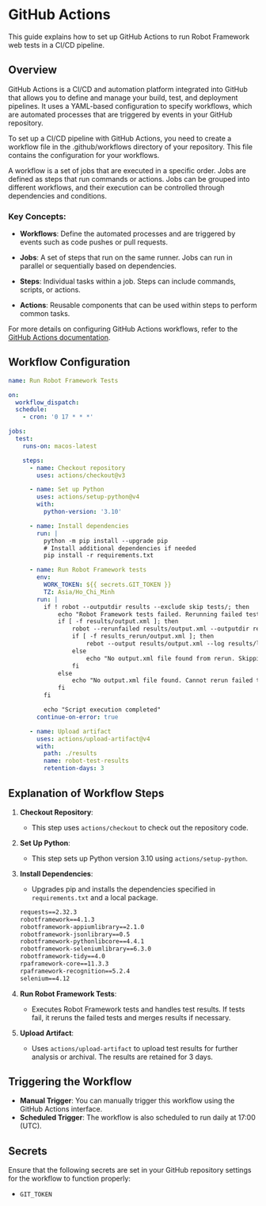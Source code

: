 # GitHub Actions

This guide explains how to set up GitHub Actions to run Robot Framework web tests in a CI/CD pipeline. 
## Overview

GitHub Actions is a CI/CD and automation platform integrated into GitHub that allows you to define and manage your build, test, and deployment pipelines. It uses a YAML-based configuration to specify workflows, which are automated processes that are triggered by events in your GitHub repository.

To set up a CI/CD pipeline with GitHub Actions, you need to create a workflow file in the .github/workflows directory of your repository. This file contains the configuration for your workflows.

A workflow is a set of jobs that are executed in a specific order. Jobs are defined as steps that run commands or actions. Jobs can be grouped into different workflows, and their execution can be controlled through dependencies and conditions.

### Key Concepts:

- **Workflows**: Define the automated processes and are triggered by events such as code pushes or pull requests.

- **Jobs**: A set of steps that run on the same runner. Jobs can run in parallel or sequentially based on dependencies.

- **Steps**: Individual tasks within a job. Steps can include commands, scripts, or actions.

- **Actions**: Reusable components that can be used within steps to perform common tasks.

For more details on configuring GitHub Actions workflows, refer to the [GitHub Actions documentation](https://docs.github.com/en/actions).

## Workflow Configuration

```yaml
name: Run Robot Framework Tests

on:
  workflow_dispatch:
  schedule:
    - cron: '0 17 * * *'

jobs:
  test:
    runs-on: macos-latest

    steps:
      - name: Checkout repository
        uses: actions/checkout@v3

      - name: Set up Python
        uses: actions/setup-python@v4
        with:
          python-version: '3.10'

      - name: Install dependencies
        run: |
          python -m pip install --upgrade pip
          # Install additional dependencies if needed
          pip install -r requirements.txt

      - name: Run Robot Framework tests
        env:
          WORK_TOKEN: ${{ secrets.GIT_TOKEN }}
          TZ: Asia/Ho_Chi_Minh
        run: |
          if ! robot --outputdir results --exclude skip tests/; then
              echo "Robot Framework tests failed. Rerunning failed tests..."
              if [ -f results/output.xml ]; then
                  robot --rerunfailed results/output.xml --outputdir results_rerun tests/ || true
                  if [ -f results_rerun/output.xml ]; then
                      rebot --output results/output.xml --log results/log.html --report results/report.html --merge results/output.xml results_rerun/output.xml
                  else
                      echo "No output.xml file found from rerun. Skipping merge."
                  fi
              else
                  echo "No output.xml file found. Cannot rerun failed tests."
              fi
          fi

          echo "Script execution completed"
        continue-on-error: true

      - name: Upload artifact
        uses: actions/upload-artifact@v4
        with:
          path: ./results
          name: robot-test-results
          retention-days: 3
```

## Explanation of Workflow Steps

1. **Checkout Repository**:
   - This step uses `actions/checkout` to check out the repository code.

2. **Set Up Python**:
   - This step sets up Python version 3.10 using `actions/setup-python`.

3. **Install Dependencies**:
   - Upgrades pip and installs the dependencies specified in `requirements.txt` and a local package.

    ```requirements.txt
    requests==2.32.3
    robotframework==4.1.3
    robotframework-appiumlibrary==2.1.0
    robotframework-jsonlibrary==0.5
    robotframework-pythonlibcore==4.4.1
    robotframework-seleniumlibrary==6.3.0
    robotframework-tidy==4.0
    rpaframework-core==11.3.3
    rpaframework-recognition==5.2.4
    selenium==4.12
    ```

4. **Run Robot Framework Tests**:
   - Executes Robot Framework tests and handles test results. If tests fail, it reruns the failed tests and merges results if necessary.

5. **Upload Artifact**:
   - Uses `actions/upload-artifact` to upload test results for further analysis or archival. The results are retained for 3 days.

## Triggering the Workflow

- **Manual Trigger**: You can manually trigger this workflow using the GitHub Actions interface.
- **Scheduled Trigger**: The workflow is also scheduled to run daily at 17:00 (UTC).

## Secrets

Ensure that the following secrets are set in your GitHub repository settings for the workflow to function properly:
- `GIT_TOKEN`

